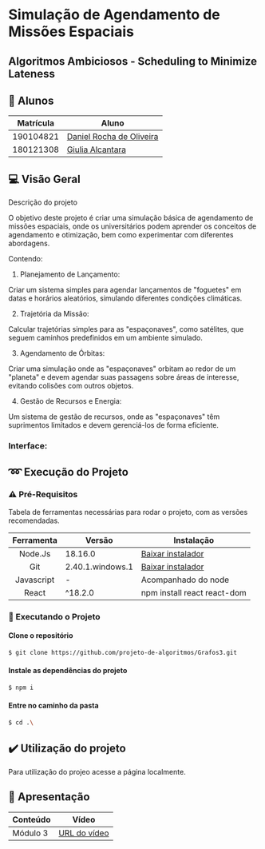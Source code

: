 # Simulação de Agendamento de Missões Espaciais

## Algoritmos Ambiciosos - Scheduling to Minimize Lateness

## 👥 Alunos

| Matrícula | Aluno                                                      |
| --------- | ---------------------------------------------------------- |
| 190104821	| [Daniel Rocha de Oliveira](https://github.com/DanRocha18)  |
| 180121308 | [Giulia Alcantara](https://github.com/alcantaragiubs)      |
 
 ##  💻 Visão Geral

<p> Descrição do projeto </p>

O objetivo deste projeto é criar uma simulação básica de agendamento de missões espaciais, onde os universitários podem aprender os conceitos de agendamento e otimização, bem como experimentar com diferentes abordagens.

Contendo: 

1. Planejamento de Lançamento:

  Criar um sistema simples para agendar lançamentos de "foguetes" em datas e horários aleatórios, simulando diferentes condições climáticas.
  
2. Trajetória da Missão:

  Calcular trajetórias simples para as "espaçonaves", como satélites, que seguem caminhos predefinidos em um ambiente simulado.

3. Agendamento de Órbitas:

  Criar uma simulação onde as "espaçonaves" orbitam ao redor de um "planeta" e devem agendar suas passagens sobre áreas de interesse, evitando colisões com outros objetos.

4. Gestão de Recursos e Energia:

  Um sistema de gestão de recursos, onde as "espaçonaves" têm suprimentos limitados e devem gerenciá-los de forma eficiente.


### Interface: 

## ➿ Execução do Projeto

### ⚠️ Pré-Requisitos 

Tabela de ferramentas necessárias para rodar o projeto, com as versões recomendadas.

| Ferramenta | Versão | Instalação |
| :-------: | ----------- | -------------------------------------------------------- |
| Node.Js | 18.16.0 | [Baixar instalador](https://nodejs.org/) |
| Git | 2.40.1.windows.1 | [Baixar instalador](https://git-scm.com/) |
| Javascript | - | Acompanhado do node |
| React | ^18.2.0 | npm install react react-dom |


### 🔂 Executando o Projeto

#### Clone o repositório

```bash 
$ git clone https://github.com/projeto-de-algoritmos/Grafos3.git
```

#### Instale as dependências do projeto

```bash 
$ npm i
```

#### Entre no caminho da pasta

```bash
$ cd .\
```

## ✔️ Utilização do projeto
Para utilização do projeo acesse a página localmente.

## 🔗 Apresentação

  | Conteúdo | Vídeo                                                                                         |
  | -------- | --------------------------------------------------------------------------------------------- |
  | Módulo 3 | [URL do vídeo]() |
 
